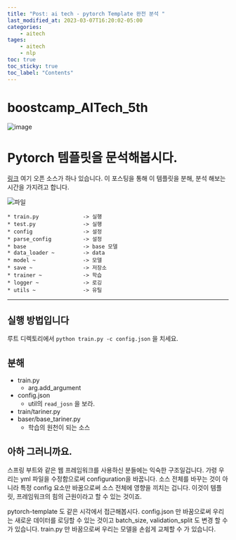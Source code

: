 ```yaml
---
title: "Post: ai tech - pytorch Template 완전 분석 "
last_modified_at: 2023-03-07T16:20:02-05:00
categories:
    - aitech
tages:
    - aitech
    - nlp
toc: true
toc_sticky: true
toc_label: "Contents"
---
```


# boostcamp_AITech_5th
![image](../../../image/aitech.png)



# Pytorch 템플릿을 문석해봅시다.
 [링크](https://github.com/victoresque/pytorch-template)
 여기 오픈 소스가 하나 있습니다. 이 포스팅을 통해 이 템플릿을 분해, 분석 해보는 시간을 가지려고 합니다.

 ![파일 ](../../../image/aitech/pytorchtemplatetree.png)

```
* train.py              -> 실행
* test.py               -> 실행
* config                -> 설정
* parse_config          -> 설정
* base                  -> base 모델
* data_loader ~         -> data 
* model ~               -> 모델
* save ~                -> 저장소
* trainer ~             -> 학습
* logger ~              -> 로깅
* utils ~               -> 유틸
```

---
## 실행 방법입니다
루트 디렉토리에서 `python train.py -c config.json` 을 치세요.

## 분해
- train.py
  - arg.add_argument
- config.json
  - util의 `read_josn` 을 보라.
- train/tariner.py
- baser/base_tariner.py
  - 학습의 원천이 되는 소스

## 아하 그러니까요.
스프링 부트와 같은 웹 프레임워크를 사용하신 분들에는 익숙한 구조일겁니다.
가령 우리는 yml 파일을 수정함으로써 configuration을 바꿉니다. 소스 전체를 바꾸는 것이 아니라 특정 config 요소만 바꿈으로써 소스 전체에 영향을 끼치는 겁니다.
이것이 템플릿, 프레임워크의 힘의 근원이라고 할 수 있는 것이죠.

pytorch-template 도 같은 시각에서 접근해봅시다. 
config.json 만 바꿈으로써 우리는 새로운 데이터를 로딩할 수 있는 것이고 batch_size, validation_split 도 변경 할 수 가 있습니다. 
train.py 만 바꿈으로써 우리는 모델을 손쉽게 교체할 수 가 있습니다.
